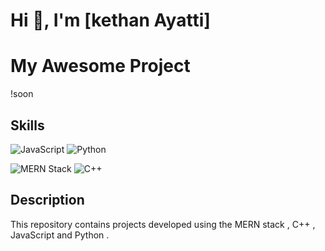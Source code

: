# Hi 👋, I'm [kethan Ayatti]

# My Awesome Project
!soon
## Skills

![JavaScript](https://img.shields.io/badge/JavaScript-FFD43B?style=for-the-badge&logo=javascript&logoColor=white)
![Python](https://img.shields.io/badge/Python-3776AB?style=for-the-badge&logo=python&logoColor=white)

![MERN Stack](https://img.shields.io/badge/MERN%20Stack-00B140?style=for-the-badge&logo=MongoDB&logoColor=white) 
![C++](https://img.shields.io/badge/C%2B%2B-00599C?style=for-the-badge&logo=c%2B%2B&logoColor=white)

## Description
This repository contains projects developed using the MERN stack , C++ , JavaScript and Python .

